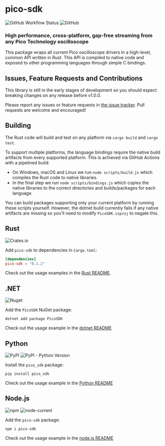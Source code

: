 # pico-sdk

![GitHub Workflow Status](https://img.shields.io/github/workflow/status/meatysolutions/pico-sdk/Build%20&%20Package)
![GitHub](https://img.shields.io/github/license/meatysolutions/pico-sdk?style=flat)

### High performance, cross-platform, gap-free streaming from any Pico Technology oscilloscope

This package wraps all current Pico oscilloscope drivers in a high-level, common
API written in Rust. This API is compiled to native code and exposed to other
programming languages through simple C bindings.

## Issues, Feature Requests and Contributions

This library is still in the early stages of development so you should expect
breaking changes on any release before v1.0.0.

Please report any issues or feature requests in
[the issue tracker](https://github.com/meatysolutions/pico-sdk/issues). Pull
requests are welcome and encouraged!

## Building

The Rust code will build and test on any platform via `cargo build` and
`cargo test`.

To support multiple platforms, the language bindings require the native build
artifacts from every supported platform. This is achieved via GitHub Actions
with a pipelined build.

- On Windows, macOS and Linux we run `node scripts/build.js` which compiles the
  Rust code to native libraries.
- In the final step we run `node scripts/bindings.js` which copies the native
  libraries to the correct directories and builds/packages for each language.

You can build packages supporting only your current platform by running these
scripts yourself. However, the dotnet build currently fails if any native
artifacts are missing so you'll need to modify `PicoSDK.csproj` to negate this.

## Rust

![Crates.io](https://img.shields.io/crates/v/pico-sdk)

Add `pico-sdk` to dependencies in `Cargo.toml`:

```toml
[dependencies]
pico-sdk = "0.1.2"
```

Check out the usage examples in the [Rust README](rust/sdk).

## .NET

![Nuget](https://img.shields.io/nuget/v/PicoSDK)

Add the `PicoSDK` NuGet package:

```shell
dotnet add package PicoSDK
```

Check out the usage example in the [dotnet README](dotnet)

## Python

![PyPI](https://img.shields.io/pypi/v/pico_sdk)
![PyPI - Python Version](https://img.shields.io/pypi/pyversions/pico_sdk)

Install the `pico_sdk` package:

```shell
pip install pico_sdk
```

Check out the usage example in the [Python README](python)

## Node.js

![npm](https://img.shields.io/npm/v/pico-sdk)
![node-current](https://img.shields.io/node/v/pico-sdk)

Add the `pico-sdk` package:

```shell
npm i pico-sdk
```

Check out the usage example in the [node.js README](nodejs)
